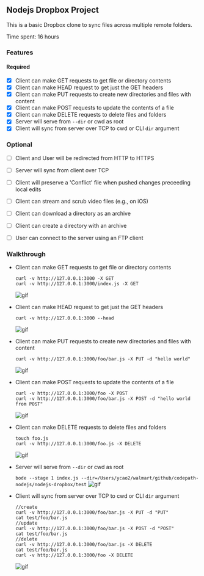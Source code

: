 ## Nodejs Dropbox Project

This is a basic Dropbox clone to sync files across multiple remote folders.

Time spent: 16 hours

### Features

#### Required

- [x] Client can make GET requests to get file or directory contents
- [x] Client can make HEAD request to get just the GET headers 
- [x] Client can make PUT requests to create new directories and files with content
- [x] Client can make POST requests to update the contents of a file
- [x] Client can make DELETE requests to delete files and folders
- [x] Server will serve from `--dir` or cwd as root
- [x] Client will sync from server over TCP to cwd or CLI `dir` argument

### Optional

- [ ] Client and User will be redirected from HTTP to HTTPS
- [ ] Server will sync from client over TCP
- [ ] Client will preserve a 'Conflict' file when pushed changes preceeding local edits
- [ ] Client can stream and scrub video files (e.g., on iOS)
- [ ] Client can download a directory as an archive
- [ ] Client can create a directory with an archive
- [ ] User can connect to the server using an FTP client


### Walkthrough

- Client can make GET requests to get file or directory contents
  
  ```
  curl -v http://127.0.0.1:3000 -X GET
  curl -v http://127.0.0.1:3000/index.js -X GET
  ```
  
  ![gif](https://github.com/yidea/nodejs-dropbox/blob/master/gif/get.gif)
  
- Client can make HEAD request to get just the GET headers
 
  `curl -v http://127.0.0.1:3000 --head`
  
  ![gif](https://github.com/yidea/nodejs-dropbox/blob/master/gif/head.gif)
  
- Client can make PUT requests to create new directories and files with content

  ```
  curl -v http://127.0.0.1:3000/foo/bar.js -X PUT -d "hello world"
  ```
  
  ![gif](https://github.com/yidea/nodejs-dropbox/blob/master/gif/put.gif)
  
- Client can make POST requests to update the contents of a file

  ```
  curl -v http://127.0.0.1:3000/foo -X POST
  curl -v http://127.0.0.1:3000/foo/bar.js -X POST -d "hello world from POST"
  ```
  
  ![gif](https://github.com/yidea/nodejs-dropbox/blob/master/gif/post.gif)
    
- Client can make DELETE requests to delete files and folders

  ```
  touch foo.js
  curl -v http://127.0.0.1:3000/foo.js -X DELETE
  ```
  
  ![gif](https://github.com/yidea/nodejs-dropbox/blob/master/gif/delete.gif)
  
- Server will serve from `--dir` or cwd as root

  `bode --stage 1 index.js --dir=/Users/ycao2/walmart/github/codepath-nodejs/nodejs-dropbox/test`
  ![gif](https://github.com/yidea/nodejs-dropbox/blob/master/gif/dir.gif)
  
- Client will sync from server over TCP to cwd or CLI `dir` argument

  ```
  //create
  curl -v http://127.0.0.1:3000/foo/bar.js -X PUT -d "PUT"
  cat test/foo/bar.js
  //update
  curl -v http://127.0.0.1:3000/foo/bar.js -X POST -d "POST"
  cat test/foo/bar.js
  //delete
  curl -v http://127.0.0.1:3000/foo/bar.js -X DELETE
  cat test/foo/bar.js
  curl -v http://127.0.0.1:3000/foo -X DELETE
  ```

  ![gif](https://github.com/yidea/nodejs-dropbox/blob/master/gif/tcp.gif)  
